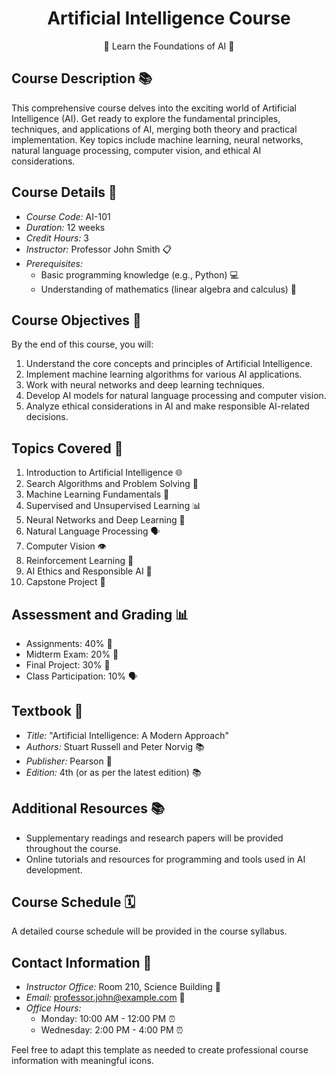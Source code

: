 <div align="center">

# Artificial Intelligence Course

🤖 Learn the Foundations of AI 🧠

</div>

## Course Description 📚

This comprehensive course delves into the exciting world of Artificial Intelligence (AI). Get ready to explore the fundamental principles, techniques, and applications of AI, merging both theory and practical implementation. Key topics include machine learning, neural networks, natural language processing, computer vision, and ethical AI considerations.

## Course Details 📅

- *Course Code:* AI-101
- *Duration:* 12 weeks
- *Credit Hours:* 3
- *Instructor:* Professor John Smith 📋
- *Prerequisites:* 
  - Basic programming knowledge (e.g., Python) 💻
  - Understanding of mathematics (linear algebra and calculus) 🧮

## Course Objectives 🎯

By the end of this course, you will:

1. Understand the core concepts and principles of Artificial Intelligence.
2. Implement machine learning algorithms for various AI applications.
3. Work with neural networks and deep learning techniques.
4. Develop AI models for natural language processing and computer vision.
5. Analyze ethical considerations in AI and make responsible AI-related decisions.

## Topics Covered 📝

1. Introduction to Artificial Intelligence 🌐
2. Search Algorithms and Problem Solving 🧩
3. Machine Learning Fundamentals 🤖
4. Supervised and Unsupervised Learning 📊
5. Neural Networks and Deep Learning 🧠
6. Natural Language Processing 🗣
7. Computer Vision 👁
8. Reinforcement Learning 🔄
9. AI Ethics and Responsible AI 🤝
10. Capstone Project 🚀

## Assessment and Grading 📊

- Assignments: 40% 📝
- Midterm Exam: 20% 📖
- Final Project: 30% 📂
- Class Participation: 10% 🗣

## Textbook 📖

- *Title:* "Artificial Intelligence: A Modern Approach"
- *Authors:* Stuart Russell and Peter Norvig 📚
- *Publisher:* Pearson 🏢
- *Edition:* 4th (or as per the latest edition) 📚

## Additional Resources 📚

- Supplementary readings and research papers will be provided throughout the course.
- Online tutorials and resources for programming and tools used in AI development.

## Course Schedule 🗓

A detailed course schedule will be provided in the course syllabus.

## Contact Information 📧

- *Instructor Office:* Room 210, Science Building 🏢
- *Email:* professor.john@example.com 📧
- *Office Hours:* 
  - Monday: 10:00 AM - 12:00 PM ⏰
  - Wednesday: 2:00 PM - 4:00 PM ⏰

Feel free to adapt this template as needed to create professional course information with meaningful icons.

